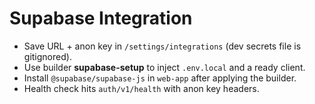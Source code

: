 # Supabase Integration

- Save URL + anon key in `/settings/integrations` (dev secrets file is gitignored).
- Use builder **supabase-setup** to inject `.env.local` and a ready client.
- Install `@supabase/supabase-js` in `web-app` after applying the builder.
- Health check hits `auth/v1/health` with anon key headers.
